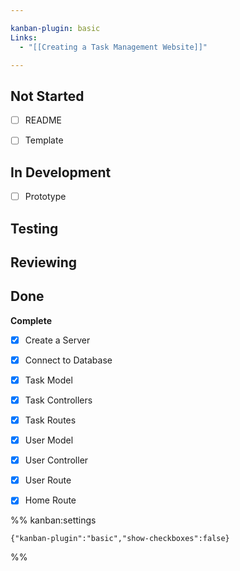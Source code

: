```yaml
---

kanban-plugin: basic
Links:
  - "[[Creating a Task Management Website]]"

---
```


## Not Started

- [ ] README
- [ ] Template


## In Development

- [ ] Prototype


## Testing



## Reviewing



## Done

**Complete**
- [x] Create a Server
- [x] Connect to Database
- [x] Task Model
- [x] Task Controllers
- [x] Task Routes
- [x] User Model
- [x] User Controller
- [x] User Route
- [x] Home Route




%% kanban:settings
```
{"kanban-plugin":"basic","show-checkboxes":false}
```
%%